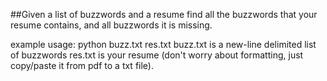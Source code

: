 
##Given a list of buzzwords and a resume find all the buzzwords that your resume contains, and all buzzwords it is missing.


example usage:  python buzz.txt res.txt
buzz.txt is a new-line delimited list of buzzwords
res.txt is your resume (don't worry about formatting, just copy/paste it from pdf to a txt file).



